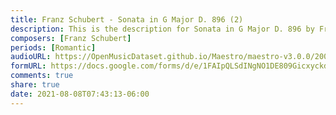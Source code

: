 ```yaml
---
title: Franz Schubert - Sonata in G Major D. 896 (2)
description: This is the description for Sonata in G Major D. 896 by Franz Schubert
composers: [Franz Schubert]
periods: [Romantic]
audioURL: https://OpenMusicDataset.github.io/Maestro/maestro-v3.0.0/2009/MIDI-Unprocessed_19_R2_2009_01_ORIG_MID--AUDIO_19_R2_2009_19_R2_2009_03_WAV.midi
formURL: https://docs.google.com/forms/d/e/1FAIpQLSdINgNO1DE809Gicxyckdo9LuqfRSQIlFkYwDN8WTFk6azulQ/viewform
comments: true
share: true
date: 2021-08-08T07:43:13-06:00
---
```


